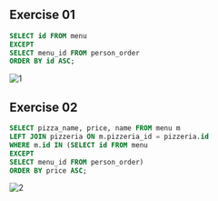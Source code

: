 ## Exercise 01 
```sql
SELECT id FROM menu 
EXCEPT
SELECT menu_id FROM person_order
ORDER BY id ASC;
```
![1](https://github.com/Steelrizee/DB-Practice/assets/144115438/fb202cdb-de59-4a9e-aa13-bcb30d00f74e)



## Exercise 02 

```sql
SELECT pizza_name, price, name FROM menu m
LEFT JOIN pizzeria ON m.pizzeria_id = pizzeria.id
WHERE m.id IN (SELECT id FROM menu 
EXCEPT
SELECT menu_id FROM person_order)
ORDER BY price ASC; 
```
![2](https://github.com/Steelrizee/DB-Practice/assets/144115438/6e563f78-03ce-499c-be39-591f87d414f5)

